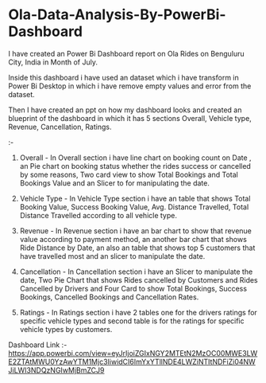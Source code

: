 # Ola-Data-Analysis-By-PowerBi-Dashboard

I have created an Power Bi Dashboard report on Ola Rides on Benguluru City, India in Month of July.

Inside this dashboard i have used an dataset which i have transform in Power Bi Desktop in which i have remove empty values and error from the dataset.

Then I have created an ppt on how my dashboard looks and created an blueprint of the dashboard in which it has 5 sections Overall, Vehicle type, Revenue, Cancellation, Ratings.

:-
1. Overall - In Overall section i have line chart on booking count on Date , an Pie chart on booking status whether the rides success or cancelled by some reasons, Two card view to show Total Bookings and Total Bookings Value and an Slicer to for manipulating the date.

2. Vehicle Type - In Vehicle Type section i have an table that shows Total Booking Value, Success Booking Value, Avg. Distance Travelled, Total Distance Travelled according to all vehicle type.

3. Revenue - In Revenue section i have an bar chart to show that revenue value according to payment method, an another bar chart that shows Ride Distance by Date, an also an table that shows top 5 customers that have travelled most and an slicer to manipulate the date.

4. Cancellation - In Cancellation section i have an Slicer to manipulate the date, Two Pie Chart that shows Rides cancelled by Customers and Rides Cancelled by Drivers and Four Card to show Total Bookings, Success Bookings, Cancelled Bookings and Cancellation Rates.

5. Ratings - In Ratings section i have 2 tables one for the drivers ratings for specific vehicle types and second table is for the ratings for specific vehicle types by customers.



Dashboard Link :- https://app.powerbi.com/view=eyJrIjoiZGIxNGY2MTEtN2MzOC00MWE3LWE2ZTAtMWU0YzAwYTM1Mjc3IiwidCI6ImYxYTllNDE4LWZiNTItNDFiZi04NWJiLWI3NDQzNGIwMjBmZCJ9
